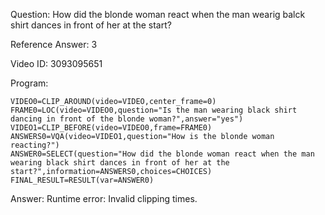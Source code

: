 Question: How did the blonde woman react when the man wearig balck shirt dances in front of her at the start?

Reference Answer: 3

Video ID: 3093095651

Program:

```
VIDEO0=CLIP_AROUND(video=VIDEO,center_frame=0)
FRAME0=LOC(video=VIDEO0,question="Is the man wearing black shirt dancing in front of the blonde woman?",answer="yes")
VIDEO1=CLIP_BEFORE(video=VIDEO0,frame=FRAME0)
ANSWERS0=VQA(video=VIDEO1,question="How is the blonde woman reacting?")
ANSWER0=SELECT(question="How did the blonde woman react when the man wearing black shirt dances in front of her at the start?",information=ANSWERS0,choices=CHOICES)
FINAL_RESULT=RESULT(var=ANSWER0)
```
Answer: Runtime error: Invalid clipping times.


